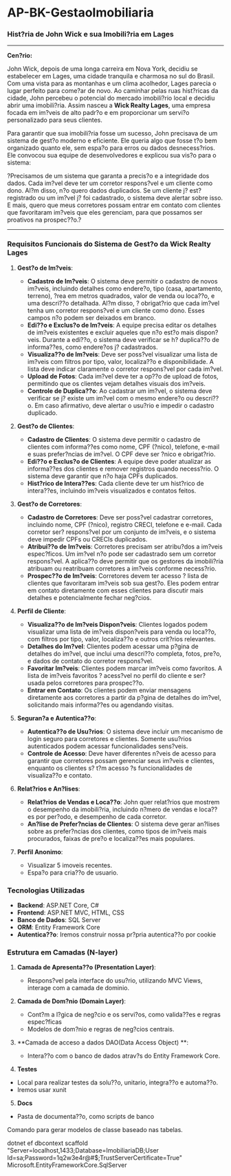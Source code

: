 # AP-BK-GestaoImobiliaria
### Hist?ria de John Wick e sua Imobili?ria em Lages

---

**Cen?rio:**

John Wick, depois de uma longa carreira em Nova York, decidiu se estabelecer em Lages, uma cidade tranquila e charmosa no sul do Brasil. Com uma vista para as montanhas e um clima acolhedor, Lages parecia o lugar perfeito para come?ar de novo. Ao caminhar pelas ruas hist?ricas da cidade, John percebeu o potencial do mercado imobili?rio local e decidiu abrir uma imobili?ria. Assim nasceu a **Wick Realty Lages**, uma empresa focada em im?veis de alto padr?o e em proporcionar um servi?o personalizado para seus clientes.

Para garantir que sua imobili?ria fosse um sucesso, John precisava de um sistema de gest?o moderno e eficiente. Ele queria algo que fosse t?o bem organizado quanto ele, sem espa?o para erros ou dados desnecess?rios. Ele convocou sua equipe de desenvolvedores e explicou sua vis?o para o sistema:

?Precisamos de um sistema que garanta a precis?o e a integridade dos dados. Cada im?vel deve ter um corretor respons?vel e um cliente como dono. Al?m disso, n?o quero dados duplicados. Se um cliente j? est? registrado ou um im?vel j? foi cadastrado, o sistema deve alertar sobre isso. E mais, quero que meus corretores possam entrar em contato com clientes que favoritaram im?veis que eles gerenciam, para que possamos ser proativos na prospec??o.?

---

### Requisitos Funcionais do Sistema de Gest?o da Wick Realty Lages

1. **Gest?o de Im?veis**:
   - **Cadastro de Im?veis**: O sistema deve permitir o cadastro de novos im?veis, incluindo detalhes como endere?o, tipo (casa, apartamento, terreno), ?rea em metros quadrados, valor de venda ou loca??o, e uma descri??o detalhada. Al?m disso, ? obrigat?rio que cada im?vel tenha um corretor respons?vel e um cliente como dono. Esses campos n?o podem ser deixados em branco.
   - **Edi??o e Exclus?o de Im?veis**: A equipe precisa editar os detalhes de im?veis existentes e excluir aqueles que n?o est?o mais dispon?veis. Durante a edi??o, o sistema deve verificar se h? duplica??o de informa??es, como endere?os j? cadastrados.
   - **Visualiza??o de Im?veis**: Deve ser poss?vel visualizar uma lista de im?veis com filtros por tipo, valor, localiza??o e disponibilidade. A lista deve indicar claramente o corretor respons?vel por cada im?vel.
   - **Upload de Fotos**: Cada im?vel deve ter a op??o de upload de fotos, permitindo que os clientes vejam detalhes visuais dos im?veis.
   - **Controle de Duplica??o**: Ao cadastrar um im?vel, o sistema deve verificar se j? existe um im?vel com o mesmo endere?o ou descri??o. Em caso afirmativo, deve alertar o usu?rio e impedir o cadastro duplicado.

2. **Gest?o de Clientes**:
   - **Cadastro de Clientes**: O sistema deve permitir o cadastro de clientes com informa??es como nome, CPF (?nico), telefone, e-mail e suas prefer?ncias de im?vel. O CPF deve ser ?nico e obrigat?rio.
   - **Edi??o e Exclus?o de Clientes**: A equipe deve poder atualizar as informa??es dos clientes e remover registros quando necess?rio. O sistema deve garantir que n?o haja CPFs duplicados.
   - **Hist?rico de Intera??es**: Cada cliente deve ter um hist?rico de intera??es, incluindo im?veis visualizados e contatos feitos.

3. **Gest?o de Corretores**:
   - **Cadastro de Corretores**: Deve ser poss?vel cadastrar corretores, incluindo nome, CPF (?nico), registro CRECI, telefone e e-mail. Cada corretor ser? respons?vel por um conjunto de im?veis, e o sistema deve impedir CPFs ou CRECIs duplicados.
   - **Atribui??o de Im?veis**: Corretores precisam ser atribu?dos a im?veis espec?ficos. Um im?vel n?o pode ser cadastrado sem um corretor respons?vel. A aplica??o deve permitir que os gestores da imobili?ria atribuam ou reatribuam corretores a im?veis conforme necess?rio.
   - **Prospec??o de Im?veis**: Corretores devem ter acesso ? lista de clientes que favoritaram im?veis sob sua gest?o. Eles podem entrar em contato diretamente com esses clientes para discutir mais detalhes e potencialmente fechar neg?cios.

4. **Perfil de Cliente**:
   - **Visualiza??o de Im?veis Dispon?veis**: Clientes logados podem visualizar uma lista de im?veis dispon?veis para venda ou loca??o, com filtros por tipo, valor, localiza??o e outros crit?rios relevantes.
   - **Detalhes do Im?vel**: Clientes podem acessar uma p?gina de detalhes do im?vel, que inclui uma descri??o completa, fotos, pre?o, e dados de contato do corretor respons?vel.
   - **Favoritar Im?veis**: Clientes podem marcar im?veis como favoritos. A lista de im?veis favoritos ? acess?vel no perfil do cliente e ser? usada pelos corretores para prospec??o.
   - **Entrar em Contato**: Os clientes podem enviar mensagens diretamente aos corretores a partir da p?gina de detalhes do im?vel, solicitando mais informa??es ou agendando visitas.

5. **Seguran?a e Autentica??o**:
   - **Autentica??o de Usu?rios**: O sistema deve incluir um mecanismo de login seguro para corretores e clientes. Somente usu?rios autenticados podem acessar funcionalidades sens?veis.
   - **Controle de Acesso**: Deve haver diferentes n?veis de acesso para garantir que corretores possam gerenciar seus im?veis e clientes, enquanto os clientes s? t?m acesso ?s funcionalidades de visualiza??o e contato.

6. **Relat?rios e An?lises**:
   - **Relat?rios de Vendas e Loca??o**: John quer relat?rios que mostrem o desempenho da imobili?ria, incluindo n?mero de vendas e loca??es por per?odo, e desempenho de cada corretor.
   - **An?lise de Prefer?ncias de Clientes**: O sistema deve gerar an?lises sobre as prefer?ncias dos clientes, como tipos de im?veis mais procurados, faixas de pre?o e localiza??es mais populares.

7. **Perfil Anonimo**:

   - Visualizar 5 imoveis recentes.
   - Espa?o para cria??o de usuario.

### Tecnologias Utilizadas
- **Backend**: ASP.NET Core, C#
- **Frontend**: ASP.NET MVC, HTML, CSS
- **Banco de Dados**: SQL Server
- **ORM**: Entity Framework Core
- **Autentica??o**: Iremos construir nossa pr?pria autentica??o por cookie

### Estrutura em Camadas (N-layer)
1. **Camada de Apresenta??o (Presentation Layer)**:
   - Respons?vel pela interface do usu?rio, utilizando  MVC Views, interage com a camada de dominio.
   
2. **Camada de Dom?nio (Domain Layer)**:

   - Cont?m a l?gica de neg?cio e os servi?os, como valida??es e regras espec?ficas
   - Modelos de dom?nio e regras de neg?cios centrais.

3. **Camada de acceso a dados DAO(Data Access Object) **:
   - Intera??o com o banco de dados atrav?s do Entity Framework Core.
	
4. **Testes**
   
  - Local para realizar testes da solu??o, unitario, integra??o e automa??o.
  - Iremos usar xunit 

5. **Docs**

  - Pasta de documenta??o, como scripts de banco

Comando para gerar modelos de classe baseado nas tabelas.

  dotnet ef dbcontext scaffold "Server=localhost,1433;Database=ImobiliariaDB;User Id=sa;Password=1q2w3e4r@#$;TrustServerCertificate=True" Microsoft.EntityFrameworkCore.SqlServer 